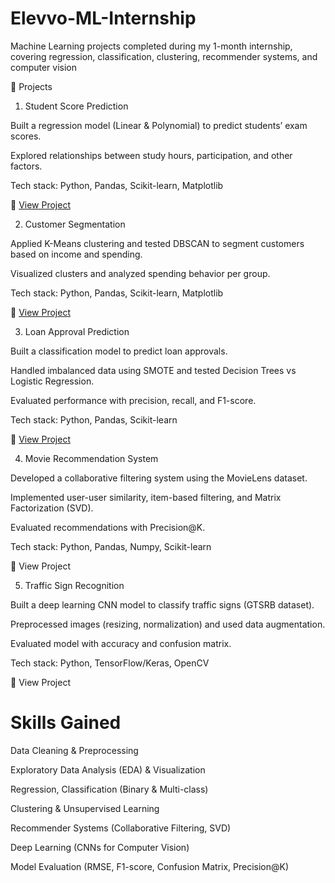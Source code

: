 # Elevvo-ML-Internship
Machine Learning projects completed during my 1-month internship, covering regression, classification, clustering, recommender systems, and computer vision

📂 Projects
1.  Student Score Prediction

Built a regression model (Linear & Polynomial) to predict students’ exam scores.

Explored relationships between study hours, participation, and other factors.

Tech stack: Python, Pandas, Scikit-learn, Matplotlib

🔗 [View Project](https://github.com/alaa-wafiek/Elevvo-ML-Internship/blob/main/T1_StudentScorePrediction.ipynb)


2.  Customer Segmentation

Applied K-Means clustering and tested DBSCAN to segment customers based on income and spending.

Visualized clusters and analyzed spending behavior per group.

Tech stack: Python, Pandas, Scikit-learn, Matplotlib

🔗 [View Project](https://github.com/alaa-wafiek/Elevvo-ML-Internship/blob/main/T2_Mall_Customer_Segmentation_using_KMeans.ipynb)

3.  Loan Approval Prediction

Built a classification model to predict loan approvals.

Handled imbalanced data using SMOTE and tested Decision Trees vs Logistic Regression.

Evaluated performance with precision, recall, and F1-score.

Tech stack: Python, Pandas, Scikit-learn

🔗 [View Project](https://github.com/alaa-wafiek/Elevvo-ML-Internship/blob/main/T3_LoanApprovalPrediction.ipynb)

4.  Movie Recommendation System

Developed a collaborative filtering system using the MovieLens dataset.

Implemented user-user similarity, item-based filtering, and Matrix Factorization (SVD).

Evaluated recommendations with Precision@K.

Tech stack: Python, Pandas, Numpy, Scikit-learn

🔗 View Project

5.  Traffic Sign Recognition

Built a deep learning CNN model to classify traffic signs (GTSRB dataset).

Preprocessed images (resizing, normalization) and used data augmentation.

Evaluated model with accuracy and confusion matrix.

Tech stack: Python, TensorFlow/Keras, OpenCV

🔗 View Project

# Skills Gained

Data Cleaning & Preprocessing

Exploratory Data Analysis (EDA) & Visualization

Regression, Classification (Binary & Multi-class)

Clustering & Unsupervised Learning

Recommender Systems (Collaborative Filtering, SVD)

Deep Learning (CNNs for Computer Vision)

Model Evaluation (RMSE, F1-score, Confusion Matrix, Precision@K)
